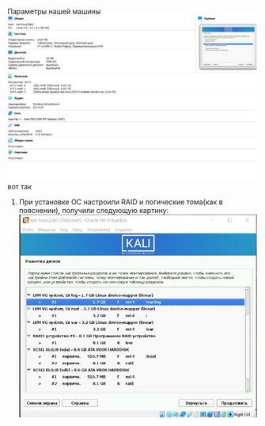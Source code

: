 Параметры нашей машины
![](https://github.com/sashasty/labs-Linux/blob/master/lab2/%20images/1.jpg)
вот так
1. При установке ОС настроили RAID и логические тома(как в пояснении), получили следующую картину:
![](https://github.com/sashasty/labs-Linux/blob/master/lab2/%20images/2.jpg)
